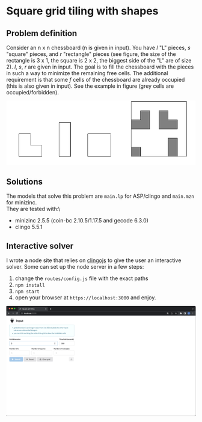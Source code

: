 # Square grid tiling with shapes
## Problem definition
Consider an n x n chessboard (n is given in input). You have *l* "L" pieces, *s* "square" pieces, and *r* "rectangle" pieces (see figure, the size of the rectangle is 3 x 1, the square is 2 x 2, the biggest side of the "L" are of size 2). *l*, *s*, *r* are given in input. The goal is to fill the chessboard with the pieces in such a way to minimize the remaining free cells. The additional requirement is that some *f* cells of the chessboard are already occupied (this is also given in input). See the example in figure (grey cells are occupied/forbidden). 

![Problem definition](relation/images/def1.png?raw=true)

## Solutions
The models that solve this problem are `main.lp` for ASP/clingo and `main.mzn` for minizinc.\
They are tested with:\
-  minizinc 2.5.5 (coin-bc 2.10.5/1.17.5 and gecode 6.3.0)
-  clingo 5.5.1

## Interactive solver
I wrote a node site that relies on [clingojs](https://github.com/dousto/clingojs) to give the user an interactive solver. Some can set up the node server in a few steps:
1. change the `routes/config.js` file with the exact paths
1. `npm install`
1. `npm start`
1. open your browser at `https://localhost:3000` and enjoy.

![Site solver](preview.gif?raw=true)